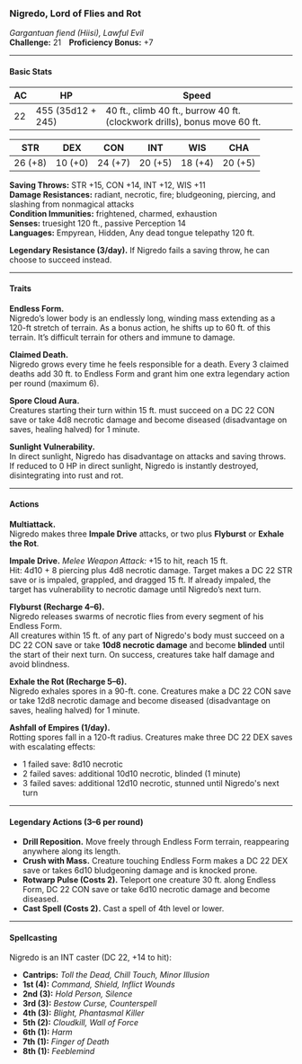### Nigredo, Lord of Flies and Rot

_Gargantuan fiend (Hiisi), Lawful Evil_  
**Challenge:** 21 **Proficiency Bonus:** +7

---

#### Basic Stats

| AC  | HP                | Speed                                                                     |
| --- | ----------------- | ------------------------------------------------------------------------- |
| 22  | 455 (35d12 + 245) | 40 ft., climb 40 ft., burrow 40 ft. (clockwork drills), bonus move 60 ft. |

| STR     | DEX     | CON     | INT     | WIS     | CHA     |
| ------- | ------- | ------- | ------- | ------- | ------- |
| 26 (+8) | 10 (+0) | 24 (+7) | 20 (+5) | 18 (+4) | 20 (+5) |

**Saving Throws:** STR +15, CON +14, INT +12, WIS +11  
**Damage Resistances:** radiant, necrotic, fire; bludgeoning, piercing, and slashing from nonmagical attacks  
**Condition Immunities:** frightened, charmed, exhaustion  
**Senses:** truesight 120 ft., passive Perception 14  
**Languages:** Empyrean, Hidden, Any dead tongue telepathy 120 ft.

**Legendary Resistance (3/day).** If Nigredo fails a saving throw, he can choose to succeed instead.

---

#### Traits

**Endless Form.**  
Nigredo’s lower body is an endlessly long, winding mass extending as a 120-ft stretch of terrain. As a bonus action, he shifts up to 60 ft. of this terrain. It’s difficult terrain for others and immune to damage.

**Claimed Death.**  
Nigredo grows every time he feels responsible for a death. Every 3 claimed deaths add 30 ft. to Endless Form and grant him one extra legendary action per round (maximum 6).

**Spore Cloud Aura.**  
Creatures starting their turn within 15 ft. must succeed on a DC 22 CON save or take 4d8 necrotic damage and become diseased (disadvantage on saves, healing halved) for 1 minute.

**Sunlight Vulnerability.**  
In direct sunlight, Nigredo has disadvantage on attacks and saving throws. If reduced to 0 HP in direct sunlight, Nigredo is instantly destroyed, disintegrating into rust and rot.

---

#### Actions

**Multiattack.**  
Nigredo makes three **Impale Drive** attacks, or two plus **Flyburst** or **Exhale the Rot**.

**Impale Drive.** _Melee Weapon Attack:_ +15 to hit, reach 15 ft.  
Hit: 4d10 + 8 piercing plus 4d8 necrotic damage. Target makes a DC 22 STR save or is impaled, grappled, and dragged 15 ft. If already impaled, the target has vulnerability to necrotic damage until Nigredo’s next turn.

**Flyburst (Recharge 4–6).**  
Nigredo releases swarms of necrotic flies from every segment of his Endless Form.  
All creatures within 15 ft. of any part of Nigredo's body must succeed on a DC 22 CON save or take **10d8 necrotic damage** and become **blinded** until the start of their next turn. On success, creatures take half damage and avoid blindness.

**Exhale the Rot (Recharge 5–6).**  
Nigredo exhales spores in a 90-ft. cone. Creatures make a DC 22 CON save or take 12d8 necrotic damage and become diseased (disadvantage on saves, healing halved) for 1 minute.

**Ashfall of Empires (1/day).**  
Rotting spores fall in a 120-ft radius. Creatures make three DC 22 DEX saves with escalating effects:

- 1 failed save: 8d10 necrotic
- 2 failed saves: additional 10d10 necrotic, blinded (1 minute)
- 3 failed saves: additional 12d10 necrotic, stunned until Nigredo's next turn

---

#### Legendary Actions (3–6 per round)

- **Drill Reposition.** Move freely through Endless Form terrain, reappearing anywhere along its length.
- **Crush with Mass.** Creature touching Endless Form makes a DC 22 DEX save or takes 6d10 bludgeoning damage and is knocked prone.
- **Rotwarp Pulse (Costs 2).** Teleport one creature 30 ft. along Endless Form, DC 22 CON save or take 6d10 necrotic damage and become diseased.
- **Cast Spell (Costs 2).** Cast a spell of 4th level or lower.

---

#### Spellcasting

Nigredo is an INT caster (DC 22, +14 to hit):

- **Cantrips:** _Toll the Dead, Chill Touch, Minor Illusion_
- **1st (4):** _Command, Shield, Inflict Wounds_
- **2nd (3):** _Hold Person, Silence_
- **3rd (3):** _Bestow Curse, Counterspell_
- **4th (3):** _Blight, Phantasmal Killer_
- **5th (2):** _Cloudkill, Wall of Force_
- **6th (1):** _Harm_
- **7th (1):** _Finger of Death_
- **8th (1):** _Feeblemind_
